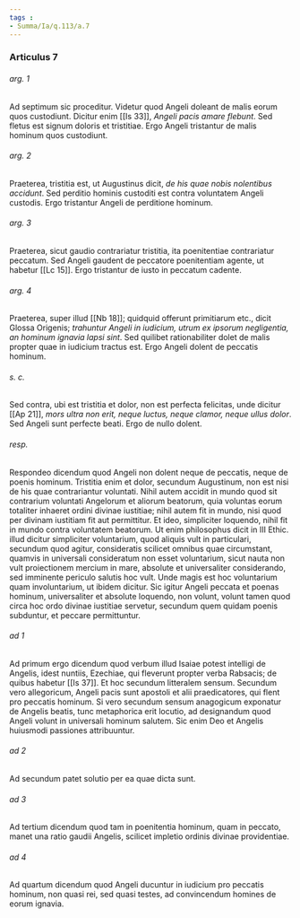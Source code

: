 ```yaml
---
tags : 
- Summa/Ia/q.113/a.7
---
```


### Articulus 7

###### arg. 1
Ad septimum sic proceditur. Videtur quod Angeli doleant de malis eorum quos custodiunt. Dicitur enim [[Is 33]], *Angeli pacis amare flebunt*. Sed fletus est signum doloris et tristitiae. Ergo Angeli tristantur de malis hominum quos custodiunt.

###### arg. 2
Praeterea, tristitia est, ut Augustinus dicit, *de his quae nobis nolentibus accidunt*. Sed perditio hominis custoditi est contra voluntatem Angeli custodis. Ergo tristantur Angeli de perditione hominum.

###### arg. 3
Praeterea, sicut gaudio contrariatur tristitia, ita poenitentiae contrariatur peccatum. Sed Angeli gaudent de peccatore poenitentiam agente, ut habetur [[Lc 15]]. Ergo tristantur de iusto in peccatum cadente.

###### arg. 4
Praeterea, super illud [[Nb 18]]; quidquid offerunt primitiarum etc., dicit Glossa Origenis; *trahuntur Angeli in iudicium, utrum ex ipsorum negligentia, an hominum ignavia lapsi sint*. Sed quilibet rationabiliter dolet de malis propter quae in iudicium tractus est. Ergo Angeli dolent de peccatis hominum.

###### s. c.
Sed contra, ubi est tristitia et dolor, non est perfecta felicitas, unde dicitur [[Ap 21]], *mors ultra non erit, neque luctus, neque clamor, neque ullus dolor*. Sed Angeli sunt perfecte beati. Ergo de nullo dolent.

###### resp.
Respondeo dicendum quod Angeli non dolent neque de peccatis, neque de poenis hominum. Tristitia enim et dolor, secundum Augustinum, non est nisi de his quae contrariantur voluntati. Nihil autem accidit in mundo quod sit contrarium voluntati Angelorum et aliorum beatorum, quia voluntas eorum totaliter inhaeret ordini divinae iustitiae; nihil autem fit in mundo, nisi quod per divinam iustitiam fit aut permittitur. Et ideo, simpliciter loquendo, nihil fit in mundo contra voluntatem beatorum. Ut enim philosophus dicit in III Ethic. illud dicitur simpliciter voluntarium, quod aliquis vult in particulari, secundum quod agitur, consideratis scilicet omnibus quae circumstant, quamvis in universali consideratum non esset voluntarium, sicut nauta non vult proiectionem mercium in mare, absolute et universaliter considerando, sed imminente periculo salutis hoc vult. Unde magis est hoc voluntarium quam involuntarium, ut ibidem dicitur. Sic igitur Angeli peccata et poenas hominum, universaliter et absolute loquendo, non volunt, volunt tamen quod circa hoc ordo divinae iustitiae servetur, secundum quem quidam poenis subduntur, et peccare permittuntur.

###### ad 1
Ad primum ergo dicendum quod verbum illud Isaiae potest intelligi de Angelis, idest nuntiis, Ezechiae, qui fleverunt propter verba Rabsacis; de quibus habetur [[Is 37]]. Et hoc secundum litteralem sensum. Secundum vero allegoricum, Angeli pacis sunt apostoli et alii praedicatores, qui flent pro peccatis hominum. Si vero secundum sensum anagogicum exponatur de Angelis beatis, tunc metaphorica erit locutio, ad designandum quod Angeli volunt in universali hominum salutem. Sic enim Deo et Angelis huiusmodi passiones attribuuntur.

###### ad 2
Ad secundum patet solutio per ea quae dicta sunt.

###### ad 3
Ad tertium dicendum quod tam in poenitentia hominum, quam in peccato, manet una ratio gaudii Angelis, scilicet impletio ordinis divinae providentiae.

###### ad 4
Ad quartum dicendum quod Angeli ducuntur in iudicium pro peccatis hominum, non quasi rei, sed quasi testes, ad convincendum homines de eorum ignavia.

